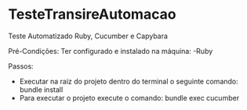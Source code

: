 # TesteTransireAutomacao
Teste Automatizado Ruby, Cucumber e Capybara

Pré-Condições:
Ter configurado e instalado na máquina:
-Ruby

Passos:
- Executar na raiz do projeto dentro do terminal o seguinte comando: bundle install
- Para executar o projeto execute o comando: bundle exec cucumber
